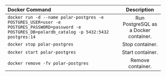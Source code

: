 | Docker Command	                                                                                                                                   |              Description              |
|:--------------------------------------------------------------------------------------------------------------------------------------------------|:-------------------------------------:|
| `docker run -d --name polar-postgres -e POSTGRES_USER=user -e POSTGRES_PASSWORD=password -e POSTGRES_DB=polardb_catalog -p 5432:5432 postgres:14` | Run PostgreSQL as a Docker container. |
| `docker stop polar-postgres`                                                                                                                      |            Stop container.            | 
| `docker start polar-postgres`                                                                                                                     |           Start container.            |
| `docker remove -fv polar-postgres`                                                                                                                |           Remove container.           |
